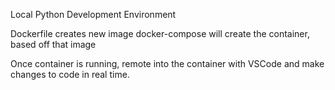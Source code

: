 Local Python Development Environment

Dockerfile creates new image
docker-compose will create the container, based off that image

Once container is running, remote into the container with VSCode and make changes to code in real time.